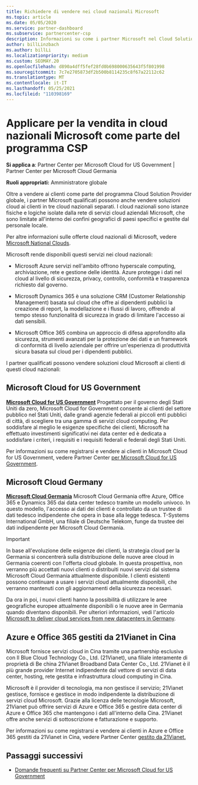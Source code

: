 ```yaml
---
title: Richiedere di vendere nei cloud nazionali Microsoft
ms.topic: article
ms.date: 05/05/2020
ms.service: partner-dashboard
ms.subservice: partnercenter-csp
description: Informazioni su come i partner Microsoft nel Cloud Solution Provider possono vendere ai clienti registrati nei cloud nazionali supportati.
author: billLinzbach
ms.author: billLi
ms.localizationpriority: medium
ms.custom: SEOMAY.20
ms.openlocfilehash: d890a4dff5fef28fd0b698000635643f5f801998
ms.sourcegitcommit: 7c7e2705873df2b500b8114235c8f67a22112c62
ms.translationtype: MT
ms.contentlocale: it-IT
ms.lasthandoff: 05/25/2021
ms.locfileid: "110398169"
---
```

# <a name="apply-to-sell-in-microsoft-national-clouds-as-part-of-the-csp-program"></a>Applicare per la vendita in cloud nazionali Microsoft come parte del programma CSP

**Si applica a**: Partner Center per Microsoft Cloud for US Government | Partner Center per Microsoft Cloud Germania

**Ruoli appropriati:** Amministratore globale

Oltre a vendere ai clienti come parte del programma Cloud Solution Provider globale, i partner Microsoft qualificati possono anche vendere soluzioni cloud ai clienti in tre cloud nazionali separati. I cloud nazionali sono istanze fisiche e logiche isolate dalla rete di servizi cloud aziendali Microsoft, che sono limitate all'interno dei confini geografici di paesi specifici e gestite dal personale locale.

Per altre informazioni sulle offerte cloud nazionali di Microsoft, vedere [Microsoft National Clouds](https://www.microsoft.com/trustcenter/cloudservices/nationalcloud).

Microsoft rende disponibili questi servizi nei cloud nazionali:

-   Microsoft Azure servizi nell'ambito offrono hyperscale computing, archiviazione, rete e gestione delle identità. Azure protegge i dati nel cloud al livello di sicurezza, privacy, controllo, conformità e trasparenza richiesto dal governo.

-   Microsoft Dynamics 365 è una soluzione CRM (Customer Relationship Management) basata sul cloud che offre ai dipendenti pubblici la creazione di report, la modellazione e i flussi di lavoro, offrendo al tempo stesso funzionalità di sicurezza in grado di limitare l'accesso ai dati sensibili.

-   Microsoft Office 365 combina un approccio di difesa approfondito alla sicurezza, strumenti avanzati per la protezione dei dati e un framework di conformità di livello aziendale per offrire un'esperienza di produttività sicura basata sul cloud per i dipendenti pubblici.

I partner qualificati possono vendere soluzioni cloud Microsoft ai clienti di questi cloud nazionali:

## <a name="microsoft-cloud-for-us-government"></a>Microsoft Cloud for US Government

[**Microsoft Cloud for US Government**](https://www.microsoft.com/trustcenter/cloudservices/nationalcloud#Microsoft_Cloud_for_US) Progettato per il governo degli Stati Uniti da zero, Microsoft Cloud for Government consente ai clienti del settore pubblico nel Stati Uniti, dalle grandi agenzie federali ai piccoli enti pubblici di città, di scegliere tra una gamma di servizi cloud computing. Per soddisfare al meglio le esigenze specifiche dei clienti, Microsoft ha effettuato investimenti significativi nei data center ed è dedicata a soddisfare i criteri, i requisiti e i requisiti federali e federali degli Stati Uniti. 

Per informazioni su come registrarsi e vendere ai clienti in Microsoft Cloud for US Government, vedere Partner Center [per Microsoft Cloud for US Government](partner-center-for-microsoft-us-govt-cloud.md).

## <a name="microsoft-cloud-germany"></a>Microsoft Cloud Germany

[**Microsoft Cloud Germania**](https://www.microsoft.com/trustcenter/cloudservices/nationalcloud#Microsoft_Cloud_Germany) Microsoft Cloud Germania offre Azure, Office 365 e Dynamics 365 dai data center tedesco tramite un modello univoco. In questo modello, l'accesso ai dati dei clienti è controllato da un trustee di dati tedesco indipendente che opera in base alla legge tedesca. T-Systems International GmbH, una filiale di Deutsche Telekom, funge da trustee dei dati indipendente per Microsoft Cloud Germania.

> [!IMPORTANT]  
> In base all'evoluzione delle esigenze dei clienti, la strategia cloud per la Germania si concentrerà sulla distribuzione delle nuove aree cloud in Germania coerenti con l'offerta cloud globale. In questa prospettiva, non verranno più accettati nuovi clienti o distribuiti nuovi servizi dal sistema Microsoft Cloud Germania attualmente disponibile. I clienti esistenti possono continuare a usare i servizi cloud attualmente disponibili, che verranno mantenuti con gli aggiornamenti della sicurezza necessari.
>  
> Da ora in poi, i nuovi clienti hanno la possibilità di utilizzare le aree geografiche europee attualmente disponibili o le nuove aree in Germania quando diventano disponibili. Per ulteriori informazioni, vedi l'articolo [Microsoft to deliver cloud services from new datacenters in Germany](https://news.microsoft.com/europe/2018/08/31/microsoft-to-deliver-cloud-services-from-new-datacentres-in-germany-in-2019-to-meet-evolving-customer-needs/).

    
## <a name="azure-and-office-365-operated-by-21vianet-in-china"></a>Azure e Office 365 gestiti da 21Vianet in Cina

Microsoft fornisce servizi cloud in Cina tramite una partnership esclusiva con Il Blue Cloud Technology Co., Ltd. (21Vianet), una filiale interamente di proprietà di Be china 21Vianet Broadband Data Center Co., Ltd. 21Vianet è il più grande provider Internet indipendente dal vettore di servizi di data center, hosting, rete gestita e infrastruttura cloud computing in Cina. 

Microsoft è il provider di tecnologia, ma non gestisce il servizio; 21Vianet gestisce, fornisce e gestisce in modo indipendente la distribuzione di servizi cloud Microsoft. Grazie alla licenza delle tecnologie Microsoft, 21Vianet può offrire servizi di Azure e Office 365 e gestire data center di Azure e Office 365 che mantengono i dati all'interno della Cina. 21Vianet offre anche servizi di sottoscrizione e fatturazione e supporto.

Per informazioni su come registrarsi e vendere ai clienti in Azure e Office 365 gestiti da 21Vianet in Cina, vedere Partner Center [gestito da 21Vianet.](https://www.21vbluecloud.com/partner-china/welcome/)

## <a name="next-steps"></a>Passaggi successivi

- [Domande frequenti su Partner Center per Microsoft Cloud for US Government](faq-for-us-govt-cloud.md)
